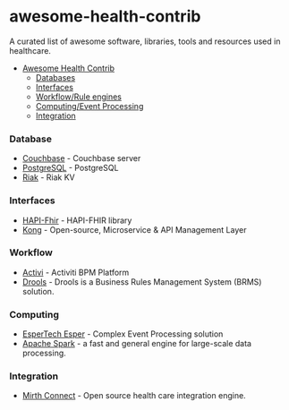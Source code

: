 # awesome-health-contrib
A curated list of awesome software, libraries, tools and resources used in healthcare.

- [Awesome Health Contrib](https://github.com/kakoni/awesome-health/blob/master/CONTRIB.md)
  - [Databases](#database)
  - [Interfaces](#interfaces)
  - [Workflow/Rule engines](#workflow)
  - [Computing/Event Processing](#computing)
  - [Integration](#integration)


### Database
* [Couchbase](http://www.couchbase.com) - Couchbase server
* [PostgreSQL](http://http://www.postgresql.org) - PostgreSQL
* [Riak](http://basho.com/products/riak-kv/) - Riak KV

### Interfaces
 * [HAPI-Fhir](http://jamesagnew.github.io/hapi-fhir/) - HAPI-FHIR library 
 * [Kong](https://github.com/Mashape/kong) - Open-source, Microservice & API Management Layer

### Workflow
  * [Activi](http://activiti.org/) - Activiti BPM Platform
  * [Drools](http://www.drools.org/) - Drools is a Business Rules Management System (BRMS) solution.

### Computing
  * [EsperTech Esper](http://www.espertech.com/) - Complex Event Processing solution
  * [Apache Spark](http://spark.apache.org/) - a fast and general engine for large-scale data processing.

### Integration
  * [Mirth Connect](https://www.mirth.com/) - Open source health care integration engine. 
